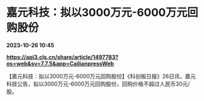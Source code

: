 # 嘉元科技：拟以3000万元-6000万元回购股份

**2023-10-26 10:45**

**https://api3.cls.cn/share/article/1497783?os=web&sv=7.7.5&app=CailianpressWeb**

【嘉元科技：拟以3000万元-6000万元回购股份】《科创板日报》26日讯，嘉元科技公告，拟以3000万元-6000万元回购股份，回购价格不超过人民币30元/股。